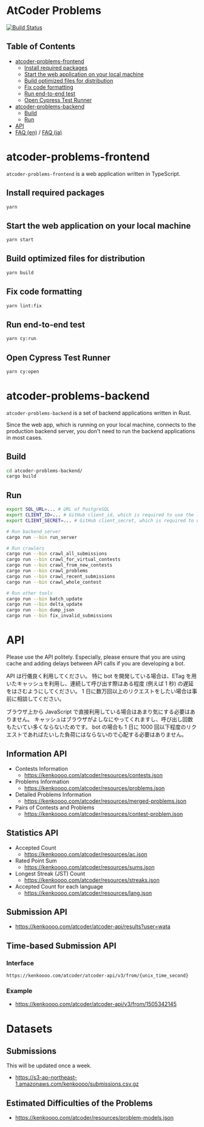 # AtCoder Problems

[![Build Status](https://travis-ci.org/kenkoooo/AtCoderProblems.svg?branch=master)](https://travis-ci.org/kenkoooo/AtCoderProblems)

## Table of Contents

- [atcoder-problems-frontend](#atcoder-problems-frontend)
  - [Install required packages](#install-required-packages)
  - [Start the web application on your local machine](#start-the-web-application-on-your-local-machine)
  - [Build optimized files for distribution](#build-optimized-files-for-distribution)
  - [Fix code formatting](#fix-code-formatting)
  - [Run end-to-end test](#run-end-to-end-test)
  - [Open Cypress Test Runner](#open-cypress-test-runner)
- [atcoder-problems-backend](#atcoder-problems-backend)
  - [Build](#build)
  - [Run](#run)
- [API](./doc/api.md)
- [FAQ (en)](./doc/faq_en.md) / [FAQ (ja)](./doc/faq_ja.md)

# atcoder-problems-frontend

`atcoder-problems-frontend` is a web application written in TypeScript.

## Install required packages

```bash
yarn
```

## Start the web application on your local machine

```bash
yarn start
```

## Build optimized files for distribution

```bash
yarn build
```

## Fix code formatting

```bash
yarn lint:fix
```

## Run end-to-end test

```bash
yarn cy:run
```

## Open Cypress Test Runner

```bash
yarn cy:open
```

# atcoder-problems-backend

`atcoder-problems-backend` is a set of backend applications written in Rust.

Since the web app, which is running on your local machine, connects to the
production backend server, you don't need to run the backend applications in most cases.

## Build

```bash
cd atcoder-problems-backend/
cargo build
```

## Run

```bash
export SQL_URL=... # URL of PostgreSQL
export CLIENT_ID=... # GitHub client_id, which is required to use the login function.
export CLIENT_SECRET=... # GitHub client_secret, which is required to use the login function.

# Run backend server
cargo run --bin run_server

# Run crawlers
cargo run --bin crawl_all_submissions
cargo run --bin crawl_for_virtual_contests
cargo run --bin crawl_from_new_contests
cargo run --bin crawl_problems
cargo run --bin crawl_recent_submissions
cargo run --bin crawl_whole_contest

# Run other tools
cargo run --bin batch_update
cargo run --bin delta_update
cargo run --bin dump_json
cargo run --bin fix_invalid_submissions
```

# API

Please use the API politely.
Especially, please ensure that you are using cache and adding delays between API calls if you are developing a bot.

API は行儀良く利用してください。
特に bot を開発している場合は、ETag を用いたキャッシュを利用し、連続して呼び出す際はある程度 (例えば 1 秒) の遅延をはさむようにしてください。
1 日に数万回以上のリクエストをしたい場合は事前に相談してください。

ブラウザ上から JavaScript で直接利用している場合はあまり気にする必要はありません。
キャッシュはブラウザがよしなにやってくれますし、呼び出し回数もたいてい多くならないためです。
bot の場合も 1 日に 1000 回以下程度のリクエストであればたいした負荷にはならないので心配する必要はありません。

## Information API

- Contests Information
  - https://kenkoooo.com/atcoder/resources/contests.json
- Problems Information
  - https://kenkoooo.com/atcoder/resources/problems.json
- Detailed Problems Information
  - https://kenkoooo.com/atcoder/resources/merged-problems.json
- Pairs of Contests and Problems
  - https://kenkoooo.com/atcoder/resources/contest-problem.json

## Statistics API

- Accepted Count
  - https://kenkoooo.com/atcoder/resources/ac.json
- Rated Point Sum
  - https://kenkoooo.com/atcoder/resources/sums.json
- Longest Streak (JST) Count
  - https://kenkoooo.com/atcoder/resources/streaks.json
- Accepted Count for each language
  - https://kenkoooo.com/atcoder/resources/lang.json

## Submission API

- https://kenkoooo.com/atcoder/atcoder-api/results?user=wata

## Time-based Submission API

### Interface

```
https://kenkoooo.com/atcoder/atcoder-api/v3/from/{unix_time_second}
```

### Example

- https://kenkoooo.com/atcoder/atcoder-api/v3/from/1505342145

# Datasets

## Submissions

This will be updated once a week.

- https://s3-ap-northeast-1.amazonaws.com/kenkoooo/submissions.csv.gz

## Estimated Difficulties of the Problems

- https://kenkoooo.com/atcoder/resources/problem-models.json
